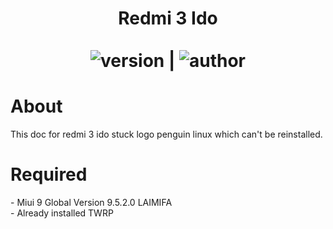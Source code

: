 <h1 align="center">Redmi 3 Ido
<br>
  <br>
  <img src="https://img.shields.io/badge/Version-1.0%20Beta-blue" alt="version"/>  | <img src="https://img.shields.io/badge/Enggar-Sulistyo-brightgreen" alt="author"/>
</h1>
<h1> About </h1>
This doc for redmi 3 ido stuck logo penguin linux which can't be reinstalled.
<br>
<h1> Required </h1>
- Miui 9 Global Version 9.5.2.0 LAIMIFA
<br>
- Already installed TWRP
<br>
<br>
